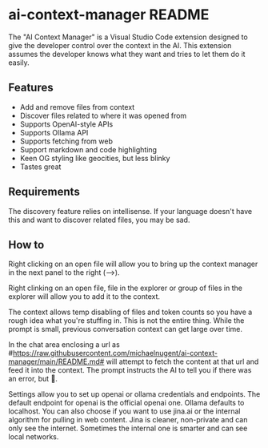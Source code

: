 # ai-context-manager README

The "AI Context Manager" is a Visual Studio Code extension designed to give the developer control over the context in the AI. This extension assumes the developer knows what they want and tries to let them do it easily.

## Features

* Add and remove files from context
* Discover files related to where it was opened from
* Supports OpenAI-style APIs
* Supports Ollama API
* Supports fetching from web
* Support markdown and code highlighting
* Keen OG styling like geocities, but less blinky
* Tastes great

## Requirements

The discovery feature relies on intellisense.  If your language doesn't have
this and want to discover related files, you may be sad.

## How to

Right clicking on an open file will allow you to bring up the context manager in the next panel to the right (-->).

Right clinking on an open file, file in the explorer or group of files in the explorer will allow you to add it to the context.

The context allows temp disabling of files and token counts so you have a rough idea what you're stuffing in.  This is not the entire thing.  While the prompt is small, previous conversation context can get large over time.

In the chat area enclosing a url as #https://raw.githubusercontent.com/michaelnugent/ai-context-manager/main/README.md# will attempt to fetch the content at that url and feed it into the context. The prompt instructs the AI to tell you if there was an error, but 🤷.

Settings allow you to set up openai or ollama credentials and endpoints.  The default endpoint for openai is the official openai one. Ollama defaults to localhost.  You can also choose if you want to use jina.ai or the internal algorithm for pulling in web content.  Jina is cleaner,  non-private and can only see the internet. Sometimes the internal one is smarter and can see local networks.
